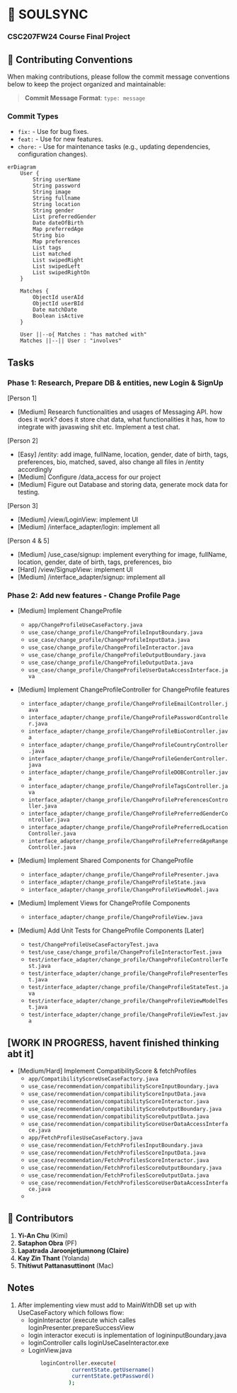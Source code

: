 # 💌 SOULSYNC  
### CSC207FW24 Course Final Project

## 📜 Contributing Conventions

When making contributions, please follow the commit message conventions below to keep the project organized and maintainable:

> **Commit Message Format**: `type: message`

### Commit Types
- `fix:` - Use for bug fixes.
- `feat:` - Use for new features.
- `chore:` - Use for maintenance tasks (e.g., updating dependencies, configuration changes).

```mermaid
erDiagram
    User {
        String userName
        String password
        String image
        String fullname
        String location
        String gender
        List preferredGender
        Date dateOfBirth
        Map preferredAge
        String bio
        Map preferences
        List tags
        List matched
        List swipedRight
        List swipedLeft
        List swipedRightOn
    }

    Matches {
        ObjectId userAId
        ObjectId userBId
        Date matchDate
        Boolean isActive
    }

    User ||--o{ Matches : "has matched with"
    Matches ||--|| User : "involves"

```
## Tasks
### Phase 1: Research, Prepare DB & entities, new Login & SignUp

[Person 1]
- [Medium] Research functionalities and usages of Messaging API. how does it work? does it store chat data, what functionalities it has, how to integrate with javaswing shit etc. Implement a test chat.

[Person 2]
- [Easy] /entity: add image, fullName, location, gender, date of birth, tags, preferences, bio, matched, saved, also change all files in /entity accordingly
- [Medium] Configure /data_access for our project
- [Medium] Figure out Database and storing data, generate mock data for testing.

[Person 3]
- [Medium] /view/LoginView: implement UI
- [Medium] /interface_adapter/login: implement all

[Person 4 & 5]
- [Medium] /use_case/signup: implement everything for image, fullName, location, gender, date of birth, tags, preferences, bio
- [Hard] /view/SignupView: implement UI
- [Medium] /interface_adapter/signup: implement all

### Phase 2: Add new features - Change Profile Page
- [Medium] Implement ChangeProfile
  - `app/ChangeProfileUseCaseFactory.java`
  - `use_case/change_profile/ChangeProfileInputBoundary.java`
  - `use_case/change_profile/ChangeProfileInputData.java`
  - `use_case/change_profile/ChangeProfileInteractor.java`
  - `use_case/change_profile/ChangeProfileOutputBoundary.java`
  - `use_case/change_profile/ChangeProfileOutputData.java`
  - `use_case/change_profile/ChangeProfileUserDataAccessInterface.java`

- [Medium] Implement ChangeProfileController for ChangeProfile features
  - `interface_adapter/change_profile/ChangeProfileEmailController.java`
  - `interface_adapter/change_profile/ChangeProfilePasswordController.java`
  - `interface_adapter/change_profile/ChangeProfileBioController.java`
  - `interface_adapter/change_profile/ChangeProfileCountryController.java`
  - `interface_adapter/change_profile/ChangeProfileGenderController.java`
  - `interface_adapter/change_profile/ChangeProfileDOBController.java`
  - `interface_adapter/change_profile/ChangeProfileTagsController.java`
  - `interface_adapter/change_profile/ChangeProfilePreferencesController.java`
  - `interface_adapter/change_profile/ChangeProfilePreferredGenderController.java`
  - `interface_adapter/change_profile/ChangeProfilePreferredLocationController.java`
  - `interface_adapter/change_profile/ChangeProfilePreferredAgeRangeController.java`

- [Medium] Implement Shared Components for ChangeProfile
  - `interface_adapter/change_profile/ChangeProfilePresenter.java`
  - `interface_adapter/change_profile/ChangeProfileState.java`
  - `interface_adapter/change_profile/ChangeProfileViewModel.java`

- [Medium] Implement Views for ChangeProfile Components
  - `interface_adapter/change_profile/ChangeProfileView.java`

- [Medium] Add Unit Tests for ChangeProfile Components [Later]
  - `test/ChangeProfileUseCaseFactoryTest.java`
  - `test/use_case/change_profile/ChangeProfileInteractorTest.java`
  - `test/interface_adapter/change_profile/ChangeProfileControllerTest.java`
  - `test/interface_adapter/change_profile/ChangeProfilePresenterTest.java`
  - `test/interface_adapter/change_profile/ChangeProfileStateTest.java`
  - `test/interface_adapter/change_profile/ChangeProfileViewModelTest.java`
  - `test/interface_adapter/change_profile/ChangeProfileViewTest.java`

## [WORK IN PROGRESS, havent finished thinking abt it]
- [Medium/Hard] Implement CompatibilityScore & fetchProfiles
  - `app/CompatibilityScoreUseCaseFactory.java`
  - `use_case/recommendation/compatibilityScoreInputBoundary.java`
  - `use_case/recommendation/compatibilityScoreInputData.java`
  - `use_case/recommendation/compatibilityScoreInteractor.java`
  - `use_case/recommendation/compatibilityScoreOutputBoundary.java`
  - `use_case/recommendation/compatibilityScoreOutputData.java`
  - `use_case/recommendation/compatibilityScoreUserDataAccessInterface.java`
  - `app/FetchProfilesUseCaseFactory.java`
  - `use_case/recommendation/FetchProfilesInputBoundary.java`
  - `use_case/recommendation/FetchProfilesScoreInputData.java`
  - `use_case/recommendation/FetchProfilesScoreInteractor.java`
  - `use_case/recommendation/FetchProfilesScoreOutputBoundary.java`
  - `use_case/recommendation/FetchProfilesScoreOutputData.java`
  - `use_case/recommendation/FetchProfilesScoreUserDataAccessInterface.java`
  -



## 🌟 Contributors
1. **Yi-An Chu** (Kimi)
2. **Sataphon Obra** (PF)
3. **Lapatrada Jaroonjetjumnong (Claire)**
4. **Kay Zin Thant** (Yolanda)
5. **Thitiwut Pattanasuttinont** (Mac)


## Notes
1. After implementing view must add to MainWithDB set up with UseCaseFactory which follows flow:      
   - loginInteractor (execute which calles loginPresenter.prepareSuccessView
   - login interactor executi is inplementation of logininputBoundary.java
   - loginController calls loginUseCaseInteractor.exe
   - LoginView.java
   ```bash
          loginController.execute(
                    currentState.getUsername()
                    currentState.getPassword()
                   );
   ```